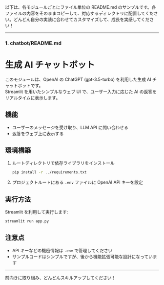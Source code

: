 以下は、各モジュールごとにファイル単位の README.md のサンプルです。各ファイルの内容をそのままコピーして、対応するディレクトリに配置してください。どんどん自分の実装に合わせてカスタマイズして、成長を実感してください！

---

### 1. chatbot/README.md

# 生成 AI チャットボット

このモジュールは、OpenAI の ChatGPT (gpt-3.5-turbo) を利用した生成 AI チャットボットです。  
Streamlit を用いたシンプルなウェブ UI で、ユーザー入力に応じた AI の返答をリアルタイムに表示します。

## 機能

- ユーザーのメッセージを受け取り、LLM API に問い合わせる
- 返答をウェブ上に表示する

## 環境構築

1. ルートディレクトリで依存ライブラリをインストール

   ```bash
   pip install -r ../requirements.txt
   ```

2. プロジェクトルートにある `.env` ファイルに OpenAI API キーを設定

## 実行方法

Streamlit を利用して実行します:

```bash
streamlit run app.py
```

## 注意点

- API キーなどの機密情報は `.env` で管理してください
- サンプルコードはシンプルですが、後から機能拡張可能な設計になっています

---

前向きに取り組み、どんどんスキルアップしてください！

